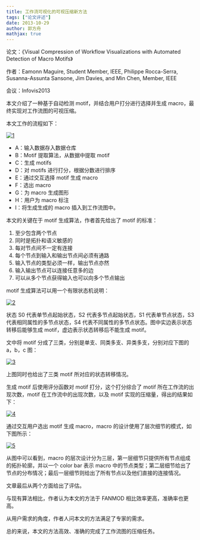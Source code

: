 ```yaml
---
title: 工作流可视化的可视压缩新方法
tags: ["论文评述"]
date: 2013-10-29
author: 郭方舟
mathjax: true
---
```


论文：《Visual Compression of Workflow Visualizations with Automated Detection of Macro Motifs》

作者：Eamonn Maguire, Student Member, IEEE, Philippe Rocca-Serra, Susanna-Assunta Sansone, Jim Davies, and Min Chen, Member, IEEE

会议：Infovis2013

本文介绍了一种基于自动检测 motif，并结合用户打分进行选择并生成 macro，最终实现对工作流图的可视压缩。

本文工作的流程如下：

[![1](http://www.cad.zju.edu.cn/home/vagblog/wp-content/uploads/2013/10/1.png)](http://www.cad.zju.edu.cn/home/vagblog/wp-content/uploads/2013/10/1.png)

- A：输入数据存入数据仓库
- B：Motif 提取算法，从数据中提取 motif
- C：生成 motifs
- D：对 motifs 进行打分，根据分数进行排序
- E：通过交互选择 motif 生成 macro
- F：选出 macro
- G：为 macro 生成图形
- H：用户为 macro 标注
- I：将生成生成的 macro 插入到工作流图中。

本文的关键在于 motif 生成算法，作者首先给出了 motif 的标准：

1. 至少包含两个节点
2. 同时是拓扑和语义敏感的
3. 每对节点间不一定有连接
4. 每个节点到输入和输出节点间必须有通路
5. 输入节点的类型必须一样，输出节点亦然
6. 输入输出节点可以连接任意多的边
7. 可以从多个节点获得输入也可以向多个节点输出

motif 生成算法可以用一个有限状态机说明：

[![2](http://www.cad.zju.edu.cn/home/vagblog/wp-content/uploads/2013/10/2.png)](http://www.cad.zju.edu.cn/home/vagblog/wp-content/uploads/2013/10/2.png)

状态 S0 代表单节点起始状态，S2 代表多节点起始状态，S1 代表单节点状态，S3 代表相同属性的多节点状态，S4 代表不同属性的多节点状态。图中实边表示状态转移后能够生成 motif，虚边表示状态转移后不能生成 motif。

文中将 motif 分成了三类，分别是单支、同类多支、异类多支，分别对应下图的 a，b，c 图：

[![3](http://www.cad.zju.edu.cn/home/vagblog/wp-content/uploads/2013/10/3.png)](http://www.cad.zju.edu.cn/home/vagblog/wp-content/uploads/2013/10/3.png)

上图同时也给出了三类 motif 所对应的状态转移情况。

生成 motif 后使用评分函数对 motif 打分，这个打分综合了 motif 所在工作流的出现次数，motif 在工作流中的出现次数，以及 motif 实现的压缩量，得出的结果如下：

[![4](http://www.cad.zju.edu.cn/home/vagblog/wp-content/uploads/2013/10/4.png)](http://www.cad.zju.edu.cn/home/vagblog/wp-content/uploads/2013/10/4.png)

通过交互用户选出 motif 生成 macro，macro 的设计使用了层次细节的模式，如下图所示：

[![5](http://www.cad.zju.edu.cn/home/vagblog/wp-content/uploads/2013/10/5.png)](http://www.cad.zju.edu.cn/home/vagblog/wp-content/uploads/2013/10/5.png)

从图中可以看到，macro 的层次设计分为三层，第一层细节只提供所有节点组成的拓扑轮廓，并以一个 color bar 表示 macro 中的节点类型；第二层细节给出了节点的分布情况；最后一层细节则给出了所有节点以及他们直接的连接情况。

文章最后从两个方面给出了评估。

与现有算法相比，作者认为本文的方法于 FANMOD 相比效率更高，准确率也更高。

从用户需求的角度，作者人问本文的方法满足了专家的需求。

总的来说，本文的方法高效、准确的完成了工作流图的压缩任务。
